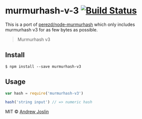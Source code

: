 # murmurhash-v-3 [![Build Status](https://travis-ci.org/ajoslin/murmurhash-v-3.svg?branch=master)](https://travis-ci.org/ajoslin/murmurhash-v-3)

This is a port of [perezd/node-murmurhash](https://github.com/perezd/node-murmurhash) which only includes murmurhash v3 for as few bytes as possible.

> Murmurhash v3

## Install

```
$ npm install --save murmurhash-v3
```

## Usage

```js
var hash = require('murmurhash-v3')

hash('string input') // => numeric hash
```

MIT © [Andrew Joslin](http://ajoslin.com)
